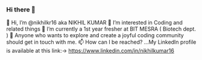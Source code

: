 ### Hi there 👋


👋 Hi, I’m @nikhilkr16 aka NIKHIL KUMAR
👀 I’m interested in Coding and related things
🌱 I’m currently a 1st year fresher at BIT MESRA ( Biotech dept. )
💞️ Anyone who wants to explore and create a joyful coding community should get in touch with me.
📫 How can I be reached? ...My LinkedIn profile is available at this link:-> https://www.linkedin.com/in/nikhilkumar16
